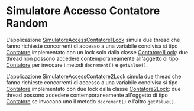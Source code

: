 # Simulatore Accesso Contatore Random

L'applicazione [SimulatoreAccessContatore1Lock](./src/SimulatorAccessContatore1Lock.java) simula due thread che fanno richieste concorrenti di accesso a una variabile condivisa
si tipo [Contatore](./src/Contatore.java) implementato con un lock solo dalla classe [Contatore1Lock](./src/Contatore1Lock.java): due thread non possono accedere 
contemporaneamente all'aggetto di tipo [Contatore](./src/Contatore.java) per invocare i metodi `decrement()` e `getValue()`.

L'applicazione [SimulatoreAccessContatore2Lock](./src/SimulatorAccessContatore2Lock.java) simula due thread che fanno richieste concorrenti di accesso a una variabile condivisa 
si tipo [Contatore](./src/Contatore.java) implementato con due lock dalla classe [Contatore2Lock](./src/Contatore2Lock.java): due thread possono accedere
contemporaneamente all'oggetto di tipo [Contatore](./src/Contatore.java) se invocano uno il metodo `decrement()` e l'altro `getValue()`.

